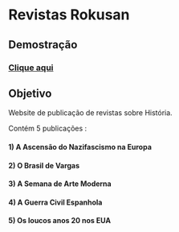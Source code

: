 # Revistas Rokusan

## Demostração

### [Clique aqui](https://cledsonb.github.io/RevistasRokusan/)

## Objetivo

Website de publicação de revistas sobre História.

Contém 5 publicações :

#### 1) A Ascensão do Nazifascismo na Europa
#### 2) O Brasil de Vargas
#### 3) A Semana de Arte Moderna
#### 4) A Guerra Civil Espanhola
#### 5) Os loucos anos 20 nos EUA
